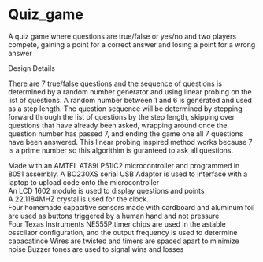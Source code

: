 # Quiz_game
A quiz game where questions are true/false or yes/no and two players compete, gaining a point for a correct answer and losing a point for a wrong answer

Design Details

There are 7 true/false questions and the sequence of questions is determined by a random number generator and using linear probing on the list of questions. 
A random number between 1 and 6 is generated and used as a step length. The question sequence will be determined by stepping forward through the list of questions by
the step length, skipping over questions that have already been asked, wrapping around once the question number has passed 7, and ending the game one all 7 questions have been answered.
This linear probing inspired method works because 7 is a prime number so this algorithim is guranteed to ask all questions.

Made with an AMTEL AT89LP51IC2 microcontroller and programmed in 8051 assembly.
A BO230XS serial USB Adaptor is used to interface with a laptop to upload code onto the microcontroller  
An LCD 1602 module is used to display questions and points  
A 22.1184MHZ crystal is used for the clock.  
Four homemade capacitive sensors made with cardboard and aluminum foil are used as buttons triggered by a human hand and not pressure  
Four Texas Instruments NE555P timer chips are used in the astable osscilaor configuration, and the output frequency is used to determine capacatince
Wires are twisted and timers are spaced apart to minimize noise
Buzzer tones are used to signal wins and losses 

